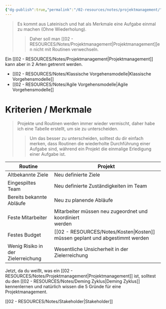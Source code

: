 ```yaml
---
{"dg-publish":true,"permalink":"/02-resources/notes/projektmanagement/","tags":["GFN/prüfungsrelevant/AP1","projektmanagement"],"updated":"2025-02-11T09:43:05.363+01:00"}
---
```


>Es kommt aus Lateinisch und hat als Merkmale eine Aufgabe einmal zu machen (Ohne Wiederholung). 
>>Daher soll man [[02 - RESOURCES/Notes/Projektmanagement\|Projektmanagement]]en nicht mit Routinen verwechseln.

Ein [[02 - RESOURCES/Notes/Projektmanagement\|Projektmanagement]] kann aber in 2 Arten getrennt werden.
- [[02 - RESOURCES/Notes/Klassische Vorgehensmodelle\|Klassische Vorgehensmodelle]]
- [[02 - RESOURCES/Notes/Agile Vorgehensmodelle\|Agile Vorgehensmodelle]]
# Kriterien / Merkmale

> Projekte und Routinen werden immer wieder vermischt, daher habe ich eine Tabelle erstellt, um sie zu unterscheiden.
>> Um das besser zu unterscheiden, solltest du dir einfach merken, dass Routinen die wiederholte Durchführung einer Aufgabe sind, während ein Projekt die einmalige Erledigung einer Aufgabe ist.

| Routine                            | Projekt                                                     |
| ---------------------------------- | ----------------------------------------------------------- |
| Altbekannte Ziele                  | Neu definierte Ziele                                        |
| Eingespiltes Team                  | Neu definierte Zuständigkeiten im Team                      |
| Bereits bekannte Abläufe           | Neu zu planende Abläufe                                     |
| Feste Mitarbeiter                  | Mitarbeiter müssen neu zugeordnet und koordiniert<br>werden |
| Festes Budget                      | [[02 - RESOURCES/Notes/Kosten\|Kosten]] müssen geplant und abgestimmt werden             |
| Wenig Risiko in der Zielerreichung | Wesentliche Unsicherheit in der Zielerreichung              |

Jetzt, da du weißt, was ein [[02 - RESOURCES/Notes/Projektmanagement\|Projektmanagement]] ist, solltest du den [[02 - RESOURCES/Notes/Deming Zyklus\|Deming Zyklus]] kennenlernen und natürlich wissen die 5 Gründe für eine Projektmanagement.

[[02 - RESOURCES/Notes/Stakeholder\|Stakeholder]]